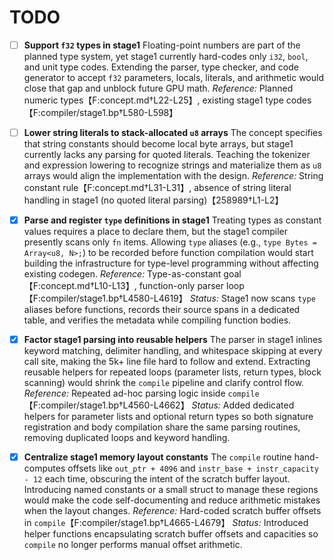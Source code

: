 # TODO

- [ ] **Support `f32` types in stage1**
  Floating-point numbers are part of the planned type system, yet stage1 currently hard-codes only `i32`, `bool`, and unit type codes. Extending the parser, type checker, and code generator to accept `f32` parameters, locals, literals, and arithmetic would close that gap and unblock future GPU math.
  *Reference:* Planned numeric types【F:concept.md†L22-L25】, existing stage1 type codes【F:compiler/stage1.bp†L580-L598】

- [ ] **Lower string literals to stack-allocated `u8` arrays**
  The concept specifies that string constants should become local byte arrays, but stage1 currently lacks any parsing for quoted literals. Teaching the tokenizer and expression lowering to recognize strings and materialize them as `u8` arrays would align the implementation with the design.
  *Reference:* String constant rule【F:concept.md†L31-L31】, absence of string literal handling in stage1 (no quoted literal parsing)【258989†L1-L2】

- [x] **Parse and register `type` definitions in stage1**
  Treating types as constant values requires a place to declare them, but the stage1 compiler presently scans only `fn` items. Allowing `type` aliases (e.g., `type Bytes = Array<u8, N>;`) to be recorded before function compilation would start building the infrastructure for type-level programming without affecting existing codegen.
  *Reference:* Type-as-constant goal【F:concept.md†L10-L13】, function-only parser loop【F:compiler/stage1.bp†L4580-L4619】
  *Status:* Stage1 now scans `type` aliases before functions, records their source spans in a dedicated table, and verifies the metadata while compiling function bodies.

- [x] **Factor stage1 parsing into reusable helpers**
  The parser in stage1 inlines keyword matching, delimiter handling, and whitespace skipping at every call site, making the 5k+ line file hard to follow and extend. Extracting reusable helpers for repeated loops (parameter lists, return types, block scanning) would shrink the `compile` pipeline and clarify control flow.
  *Reference:* Repeated ad-hoc parsing logic inside `compile`【F:compiler/stage1.bp†L4560-L4662】
  *Status:* Added dedicated helpers for parameter lists and optional return types so both signature registration and body compilation share the same parsing routines, removing duplicated loops and keyword handling.

- [x] **Centralize stage1 memory layout constants**
  The `compile` routine hand-computes offsets like `out_ptr + 4096` and `instr_base + instr_capacity - 12` each time, obscuring the intent of the scratch buffer layout. Introducing named constants or a small struct to manage these regions would make the code self-documenting and reduce arithmetic mistakes when the layout changes.
  *Reference:* Hard-coded scratch buffer offsets in `compile`【F:compiler/stage1.bp†L4665-L4679】
  *Status:* Introduced helper functions encapsulating scratch buffer offsets and capacities so `compile` no longer performs manual offset arithmetic.
